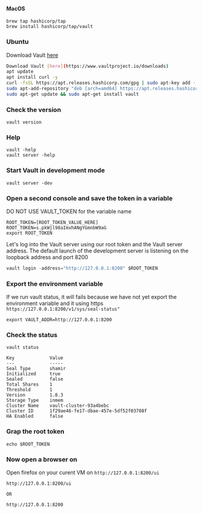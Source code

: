 #### MacOS
```
brew tap hashicorp/tap
brew install hashicorp/tap/vault
```

### Ubuntu
Download Vault [here](https://www.vaultproject.io/downloads)
```sh
Download Vault [here](https://www.vaultproject.io/downloads)
apt update
apt install curl -y
curl -fsSL https://apt.releases.hashicorp.com/gpg | sudo apt-key add -
sudo apt-add-repository "deb [arch=amd64] https://apt.releases.hashicorp.com $(lsb_release -cs) main"
sudo apt-get update && sudo apt-get install vault
```

### Check the version
```
vault version 
```

### Help
```
vault -help
vault server -help
```

### Start Vault in development mode
```
vault server -dev
```
### Open a second console and save the token in a variable
DO NOT USE VAULT_TOKEN for the variable name
```
ROOT_TOKEN=[ROOT_TOKEN_VALUE_HERE]
ROOT_TOKEN=s.pkWjl98aImxhANgYGmnbW9aG
export ROOT_TOKEN
```
Let's log into the Vault server using our root token and the Vault server address. The default launch of the development server is listening on the loopback address and port 8200
```s
vault login -address="http://127.0.0.1:8200" $ROOT_TOKEN
```

### Export the environment variable
If we run vault  status, it will fails because we have not yet export the environment variable and it using https `https://127.0.0.1:8200/v1/sys/seal-status"`
```
export VAULT_ADDR=http://127.0.0.1:8200
```

### Check the status
```
vault status
```

```
Key             Value
---             -----
Seal Type       shamir
Initialized     true
Sealed          false
Total Shares    1
Threshold       1
Version         1.8.3
Storage Type    inmem
Cluster Name    vault-cluster-93a4bebc
Cluster ID      1f29ae46-fe17-dbae-457e-5df52f03708f
HA Enabled      false
```

### Grap the root token
```
echo $ROOT_TOKEN
```

### Now open a browser on 
Open firefox on your curent VM on `http://127.0.0.1:8200/ui`
```
http://127.0.0.1:8200/ui

OR

http://127.0.0.1:8200
```
